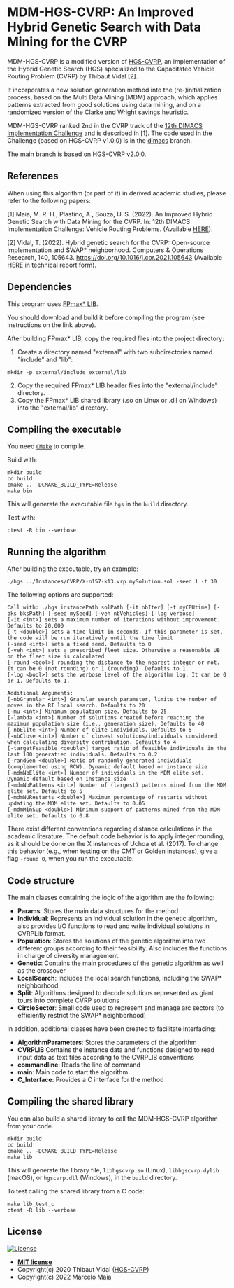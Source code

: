 # MDM-HGS-CVRP: An Improved Hybrid Genetic Search with Data Mining for the CVRP

MDM-HGS-CVRP is a modified version of [HGS-CVRP](https://github.com/vidalt/HGS-CVRP), an implementation of the Hybrid Genetic Search (HGS) specialized to the Capacitated Vehicle Routing Problem (CVRP) by Thibaut Vidal [2].

It incorporates a new solution generation method into the (re-)initialization process, based on the Multi Data Mining (MDM) approach, which applies patterns extracted from good solutions using data mining, and on a randomized version of the Clarke and Wright savings heuristic.

MDM-HGS-CVRP ranked 2nd in the CVRP track of the [12th DIMACS Implementation Challenge](http://dimacs.rutgers.edu/programs/challenge/vrp/) and is described in [1].
The code used in the Challenge (based on HGS-CVRP v1.0.0) is in the [dimacs](https://github.com/marcelorhmaia/MDM-HGS-CVRP/tree/dimacs) branch.

The main branch is based on HGS-CVRP v2.0.0.

## References

When using this algorithm (or part of it) in derived academic studies, please refer to the following papers:

[1] Maia, M. R. H., Plastino, A., Souza, U. S. (2022). 
An Improved Hybrid Genetic Search with Data Mining for the CVRP. In: 12th DIMACS Implementation Challenge: Vehicle Routing Problems. 
(Available [HERE](http://dimacs.rutgers.edu/events/details?eID=2073)).

[2] Vidal, T. (2022). Hybrid genetic search for the CVRP: Open-source implementation and SWAP* neighborhood. Computers & Operations Research, 140, 105643.
https://doi.org/10.1016/j.cor.2021.105643 (Available [HERE](https://arxiv.org/abs/2012.10384) in technical report form).

## Dependencies

This program uses [FPmax* LIB](https://github.com/marcelorhmaia/FPmax-LIB).

You should download and build it before compiling the program (see instructions on the link above).

After building FPmax* LIB, copy the required files into the project directory:
1. Create a directory named "external" with two subdirectories named "include" and "lib":
```console
mkdir -p external/include external/lib
```
2. Copy the required FPmax* LIB header files into the "external/include" directory.
3. Copy the FPmax* LIB shared library (.so on Linux or .dll on Windows) into the "external/lib" directory.

## Compiling the executable 

You need [`CMake`](https://cmake.org) to compile.

Build with:
```console
mkdir build
cd build
cmake .. -DCMAKE_BUILD_TYPE=Release
make bin
```
This will generate the executable file `hgs` in the `build` directory.

Test with:
```console
ctest -R bin --verbose
```

## Running the algorithm

After building the executable, try an example: 
```console
./hgs ../Instances/CVRP/X-n157-k13.vrp mySolution.sol -seed 1 -t 30
```

The following options are supported:
```
Call with: ./hgs instancePath solPath [-it nbIter] [-t myCPUtime] [-bks bksPath] [-seed mySeed] [-veh nbVehicles] [-log verbose]
[-it <int>] sets a maximum number of iterations without improvement. Defaults to 20,000                                     
[-t <double>] sets a time limit in seconds. If this parameter is set, the code will be run iteratively until the time limit           
[-seed <int>] sets a fixed seed. Defaults to 0                                                                                    
[-veh <int>] sets a prescribed fleet size. Otherwise a reasonable UB on the fleet size is calculated                      
[-round <bool>] rounding the distance to the nearest integer or not. It can be 0 (not rounding) or 1 (rounding). Defaults to 1. 
[-log <bool>] sets the verbose level of the algorithm log. It can be 0 or 1. Defaults to 1.                                       

Additional Arguments:
[-nbGranular <int>] Granular search parameter, limits the number of moves in the RI local search. Defaults to 20               
[-mu <int>] Minimum population size. Defaults to 25                                                                            
[-lambda <int>] Number of solutions created before reaching the maximum population size (i.e., generation size). Defaults to 40
[-nbElite <int>] Number of elite individuals. Defaults to 5                                                                    
[-nbClose <int>] Number of closest solutions/individuals considered when calculating diversity contribution. Defaults to 4     
[-targetFeasible <double>] target ratio of feasible individuals in the last 100 generatied individuals. Defaults to 0.2  
[-randGen <double>] Ratio of randomly generated individuals (complemented using RCW). Dynamic default based on instance size
[-mdmNbElite <int>] Number of individuals in the MDM elite set. Dynamic default based on instance size 
[-mdmNbPatterns <int>] Number of (largest) patterns mined from the MDM elite set. Defaults to 5 
[-mdmNURestarts <double>] Maximum percentage of restarts without updating the MDM elite set. Defaults to 0.05
[-mdmMinSup <double>] Minimum support of patterns mined from the MDM elite set. Defaults to 0.8      
```

There exist different conventions regarding distance calculations in the academic literature.
The default code behavior is to apply integer rounding, as it should be done on the X instances of Uchoa et al. (2017).
To change this behavior (e.g., when testing on the CMT or Golden instances), give a flag `-round 0`, when you run the executable.

## Code structure

The main classes containing the logic of the algorithm are the following:
* **Params**: Stores the main data structures for the method
* **Individual**: Represents an individual solution in the genetic algorithm, also provides I/O functions to read and write individual solutions in CVRPLib format.
* **Population**: Stores the solutions of the genetic algorithm into two different groups according to their feasibility. Also includes the functions in charge of diversity management.
* **Genetic**: Contains the main procedures of the genetic algorithm as well as the crossover
* **LocalSearch**: Includes the local search functions, including the SWAP* neighborhood
* **Split**: Algorithms designed to decode solutions represented as giant tours into complete CVRP solutions
* **CircleSector**: Small code used to represent and manage arc sectors (to efficiently restrict the SWAP* neighborhood)

In addition, additional classes have been created to facilitate interfacing:
* **AlgorithmParameters**: Stores the parameters of the algorithm
* **CVRPLIB** Contains the instance data and functions designed to read input data as text files according to the CVRPLIB conventions
* **commandline**: Reads the line of command
* **main**: Main code to start the algorithm
* **C_Interface**: Provides a C interface for the method

## Compiling the shared library

You can also build a shared library to call the MDM-HGS-CVRP algorithm from your code.

```console
mkdir build
cd build
cmake .. -DCMAKE_BUILD_TYPE=Release
make lib
```
This will generate the library file, `libhgscvrp.so` (Linux), `libhgscvrp.dylib` (macOS), or `hgscvrp.dll` (Windows),
in the `build` directory.

To test calling the shared library from a C code:
```console
make lib_test_c
ctest -R lib --verbose
```

## License

[![License](http://img.shields.io/:license-mit-blue.svg?style=flat-square)](http://badges.mit-license.org)

- **[MIT license](http://opensource.org/licenses/mit-license.php)**
- Copyright(c) 2020 Thibaut Vidal ([HGS-CVRP](https://github.com/vidalt/HGS-CVRP))
- Copyright(c) 2022 Marcelo Maia
